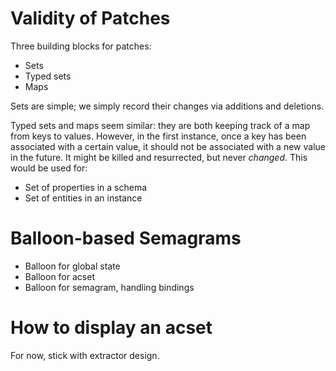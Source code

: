 # Validity of Patches

Three building blocks for patches:

- Sets
- Typed sets
- Maps

Sets are simple; we simply record their changes via additions and deletions.

Typed sets and maps seem similar: they are both keeping track of a map from keys to values. However, in the first instance, once a key has been associated with a certain value, it should not be associated with a new value in the future. It might be killed and resurrected, but never *changed*. This would be used for:

- Set of properties in a schema
- Set of entities in an instance

# Balloon-based Semagrams

- Balloon for global state
- Balloon for acset
- Balloon for semagram, handling bindings

# How to display an acset

For now, stick with extractor design.
